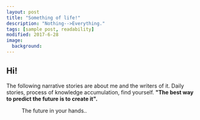 ```yaml
---
layout: post
title: "Something of life!"
description: "Nothing-->Everything."
tags: [sample post, readability]
modified: 2017-6-28
image:
  background: 
---
```

## Hi!

The following narrative stories are about me and the writers of it. Daily stories, process of knowledge accumulation, find yourself.
**"The best way to predict the future is to create it".**

<figure>
	<a href="https://d28dwf34zswvrl.cloudfront.net/wp-content/uploads/2016/09/future-rich.jpg"><img src="https://d28dwf34zswvrl.cloudfront.net/wp-content/uploads/2016/09/future-rich.jpg" alt=""></a>
	<figcaption><a title="The future!">The future in your hands.</a>.</figcaption>
</figure>




